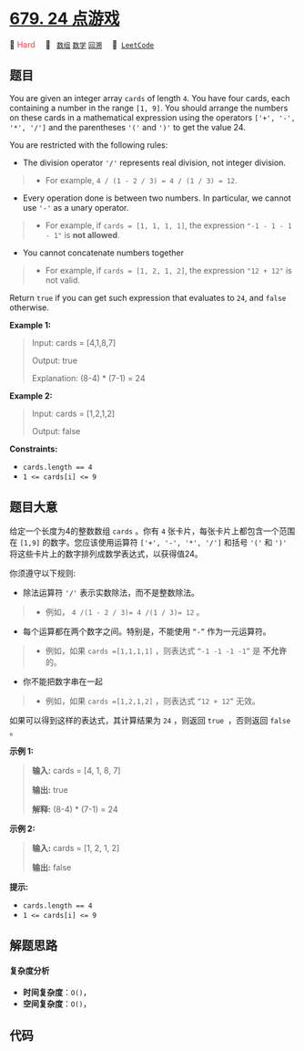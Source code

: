 # [679. 24 点游戏](https://leetcode.com/problems/24-game)

🔴 <font color=#ff334b>Hard</font>&emsp; 🔖&ensp; [`数组`](/outline/tag/array.md) [`数学`](/outline/tag/math.md) [`回溯`](/outline/tag/backtracking.md)&emsp; 🔗&ensp;[`LeetCode`](https://leetcode.com/problems/24-game)

## 题目

You are given an integer array `cards` of length `4`. You have four cards,
each containing a number in the range `[1, 9]`. You should arrange the numbers
on these cards in a mathematical expression using the operators `['+', '-',
'*', '/']` and the parentheses `'('` and `')'` to get the value 24.

You are restricted with the following rules:

  * The division operator `'/'` represents real division, not integer division. 
> 
> * For example, `4 / (1 - 2 / 3) = 4 / (1 / 3) = 12`.
  * Every operation done is between two numbers. In particular, we cannot use `'-'` as a unary operator. 
> 
> * For example, if `cards = [1, 1, 1, 1]`, the expression `"-1 - 1 - 1 - 1"` is **not allowed**.
  * You cannot concatenate numbers together 
> 
> * For example, if `cards = [1, 2, 1, 2]`, the expression `"12 + 12"` is not valid.

Return `true` if you can get such expression that evaluates to `24`, and
`false` otherwise.



**Example 1:**

> Input: cards = [4,1,8,7]
> 
> Output: true
> 
> Explanation: (8-4) * (7-1) = 24

**Example 2:**

> Input: cards = [1,2,1,2]
> 
> Output: false

**Constraints:**

  * `cards.length == 4`
  * `1 <= cards[i] <= 9`


## 题目大意

给定一个长度为4的整数数组 `cards` 。你有 `4` 张卡片，每张卡片上都包含一个范围在 `[1,9]` 的数字。您应该使用运算符 `['+',
'-', '*', '/']` 和括号 `'('` 和 `')'` 将这些卡片上的数字排列成数学表达式，以获得值24。

你须遵守以下规则:

  * 除法运算符 `'/'` 表示实数除法，而不是整数除法。 
> 
> * 例如， `4 /(1 - 2 / 3)= 4 /(1 / 3)= 12` 。
  * 每个运算都在两个数字之间。特别是，不能使用 `“-”` 作为一元运算符。 
> 
> * 例如，如果 `cards =[1,1,1,1]` ，则表达式 `“-1 -1 -1 -1”` 是 **不允许** 的。
  * 你不能把数字串在一起 
> 
> * 例如，如果 `cards =[1,2,1,2]` ，则表达式 `“12 + 12”` 无效。

如果可以得到这样的表达式，其计算结果为 `24` ，则返回 `true `，否则返回 `false` 。



**示例 1:**

> 
> 
> 
> 
> 
> **输入:** cards = [4, 1, 8, 7]
> 
> **输出:** true
> 
> **解释:** (8-4) * (7-1) = 24
> 
> 

**示例 2:**

> 
> 
> 
> 
> 
> **输入:** cards = [1, 2, 1, 2]
> 
> **输出:** false
> 
> 



**提示:**

  * `cards.length == 4`
  * `1 <= cards[i] <= 9`


## 解题思路

#### 复杂度分析

- **时间复杂度**：`O()`，
- **空间复杂度**：`O()`，

## 代码

```javascript

```